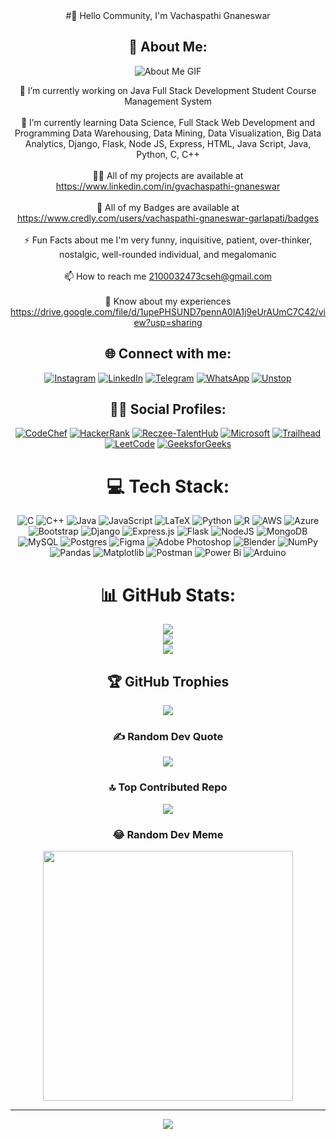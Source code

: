 <div align="center">
#👋 Hello Community, I'm Vachaspathi Gnaneswar

## 💫 About Me:

  <img src="https://i.pinimg.com/originals/42/36/d0/4236d00b6df31c5c1dab3566fa61ff3c.gif" alt="About Me GIF">

🔭 I’m currently working on Java Full Stack Development Student Course Management System<br><br>🌱 I’m currently learning Data Science, Full Stack Web Development and Programming Data Warehousing, Data Mining, Data Visualization, Big Data Analytics, Django, Flask, Node JS, Express, HTML, Java Script, Java, Python, C, C++<br><br>👨‍💻 All of my projects are available at https://www.linkedin.com/in/gvachaspathi-gnaneswar<br><br>📛 All of my Badges are available at https://www.credly.com/users/vachaspathi-gnaneswar-garlapati/badges<br><br>⚡ Fun Facts about me I'm very funny, inquisitive, patient, over-thinker, nostalgic, well-rounded individual, and megalomanic<br><br>📫 How to reach me 2100032473cseh@gmail.com<br><br>📄 Know about my experiences https://drive.google.com/file/d/1upePHSUND7pennA0lA1j9eUrAUmC7C42/view?usp=sharing


## 🌐 Connect with me:
[![Instagram](https://img.shields.io/badge/Instagram-%23E4405F.svg?logo=Instagram&logoColor=white)](https://instagram.com/vachaspathi6) [![LinkedIn](https://img.shields.io/badge/LinkedIn-%230077B5.svg?logo=linkedin&logoColor=white)](https://linkedin.com/in/gvachaspathi-gnaneswar) [![Telegram](https://img.shields.io/badge/Telegram-%232CA5E0.svg?logo=telegram&logoColor=white)](https://t.me/vachaspathi) [![WhatsApp](https://img.shields.io/badge/WhatsApp-%2325D366.svg?logo=whatsapp&logoColor=white)](https://wa.me/9347835425) [![Unstop](https://img.shields.io/badge/Unstop-%23000000.svg?logo=&logoColor=white)](https://unstop.com/u/vachaspathi6?preview=true)

## 🧑‍💻 Social Profiles:
[![CodeChef](https://img.shields.io/badge/CodeChef-%235B4638.svg?logo=codechef&logoColor=white)](https://www.codechef.com/users/klu_2100032473) [![HackerRank](https://img.shields.io/badge/HackerRank-%2365AAB7.svg?logo=hackerrank&logoColor=white)](https://www.hackerrank.com/profile/h2100032473) [![Reczee-TalentHub](https://img.shields.io/badge/Reczee_TalentHub-%233D8DCC.svg?logo=reczee&logoColor=white)](https://app.reczee.com/talenthub/vachi) [![Microsoft](https://img.shields.io/badge/Microsoft-%230078D4.svg?logo=microsoft&logoColor=white)](https://learn.microsoft.com/en-us/users/garlapativachaspathignaneswar-6307/) [![Trailhead](https://img.shields.io/badge/Trailhead-%2333CCFF.svg?logo=salesforce&logoColor=white)](https://trailhead.salesforce.com/trailblazer/vachaspathi) [![LeetCode](https://img.shields.io/badge/LeetCode-%23FFA116.svg?logo=leetcode&logoColor=white)](https://leetcode.com/klu_2100032473/) [![GeeksforGeeks](https://img.shields.io/badge/GeeksforGeeks-%23000000.svg?logo=geeksforgeeks&logoColor=white)](https://auth.geeksforgeeks.org/user/2100032473_vachaspathi_gnaneswar/)

# 💻 Tech Stack:
![C](https://img.shields.io/badge/c-%2300599C.svg?style=for-the-badge&logo=c&logoColor=white) ![C++](https://img.shields.io/badge/c++-%2300599C.svg?style=for-the-badge&logo=c%2B%2B&logoColor=white) ![Java](https://img.shields.io/badge/java-%23ED8B00.svg?style=for-the-badge&logo=openjdk&logoColor=white) ![JavaScript](https://img.shields.io/badge/javascript-%23323330.svg?style=for-the-badge&logo=javascript&logoColor=%23F7DF1E) ![LaTeX](https://img.shields.io/badge/latex-%23008080.svg?style=for-the-badge&logo=latex&logoColor=white) ![Python](https://img.shields.io/badge/python-3670A0?style=for-the-badge&logo=python&logoColor=ffdd54) ![R](https://img.shields.io/badge/r-%23276DC3.svg?style=for-the-badge&logo=r&logoColor=white) ![AWS](https://img.shields.io/badge/AWS-%23FF9900.svg?style=for-the-badge&logo=amazon-aws&logoColor=white) ![Azure](https://img.shields.io/badge/azure-%230072C6.svg?style=for-the-badge&logo=microsoftazure&logoColor=white) ![Bootstrap](https://img.shields.io/badge/bootstrap-%238511FA.svg?style=for-the-badge&logo=bootstrap&logoColor=white) ![Django](https://img.shields.io/badge/django-%23092E20.svg?style=for-the-badge&logo=django&logoColor=white) ![Express.js](https://img.shields.io/badge/express.js-%23404d59.svg?style=for-the-badge&logo=express&logoColor=%2361DAFB) ![Flask](https://img.shields.io/badge/flask-%23000.svg?style=for-the-badge&logo=flask&logoColor=white) ![NodeJS](https://img.shields.io/badge/node.js-6DA55F?style=for-the-badge&logo=node.js&logoColor=white) ![MongoDB](https://img.shields.io/badge/MongoDB-%234ea94b.svg?style=for-the-badge&logo=mongodb&logoColor=white) ![MySQL](https://img.shields.io/badge/mysql-%2300000f.svg?style=for-the-badge&logo=mysql&logoColor=white) ![Postgres](https://img.shields.io/badge/postgres-%23316192.svg?style=for-the-badge&logo=postgresql&logoColor=white) ![Figma](https://img.shields.io/badge/figma-%23F24E1E.svg?style=for-the-badge&logo=figma&logoColor=white) ![Adobe Photoshop](https://img.shields.io/badge/adobe%20photoshop-%2331A8FF.svg?style=for-the-badge&logo=adobe%20photoshop&logoColor=white) ![Blender](https://img.shields.io/badge/blender-%23F5792A.svg?style=for-the-badge&logo=blender&logoColor=white) ![NumPy](https://img.shields.io/badge/numpy-%23013243.svg?style=for-the-badge&logo=numpy&logoColor=white) ![Pandas](https://img.shields.io/badge/pandas-%23150458.svg?style=for-the-badge&logo=pandas&logoColor=white) ![Matplotlib](https://img.shields.io/badge/Matplotlib-%23ffffff.svg?style=for-the-badge&logo=Matplotlib&logoColor=black) ![Postman](https://img.shields.io/badge/Postman-FF6C37?style=for-the-badge&logo=postman&logoColor=white) ![Power Bi](https://img.shields.io/badge/power_bi-F2C811?style=for-the-badge&logo=powerbi&logoColor=black) ![Arduino](https://img.shields.io/badge/-Arduino-00979D?style=for-the-badge&logo=Arduino&logoColor=white)
# 📊 GitHub Stats:
![](https://github-readme-stats.vercel.app/api?username=vachaspathi6&theme=dark&hide_border=false&include_all_commits=true&count_private=true)<br/>
![](https://github-readme-streak-stats.herokuapp.com/?user=vachaspathi6&theme=dark&hide_border=false)<br/>
![](https://github-readme-stats.vercel.app/api/top-langs/?username=vachaspathi6&theme=dark&hide_border=false&include_all_commits=true&count_private=true&layout=compact)

## 🏆 GitHub Trophies
![](https://github-profile-trophy.vercel.app/?username=vachaspathi6&theme=juicyfresh&no-frame=false&no-bg=false&margin-w=4)

### ✍️ Random Dev Quote
![](https://quotes-github-readme.vercel.app/api?type=horizontal&theme=radical)

### 🔝 Top Contributed Repo
![](https://github-contributor-stats.vercel.app/api?username=vachaspathi6&limit=5&theme=radical&combine_all_yearly_contributions=true)

### 😂 Random Dev Meme
<img src='https://randommeme-five.vercel.app/' style="height: 400px;"/>

---
[![](https://visitcount.itsvg.in/api?id=vachaspathi6&icon=4&color=8)](https://visitcount.itsvg.in)

<!-- Proudly created with GPRM ( https://gprm.itsvg.in ) -->

</div>
